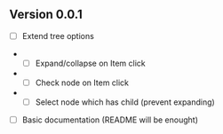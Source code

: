 ## Version 0.0.1

- [ ] Extend tree options
- - [ ] Expand/collapse on Item click
- - [ ] Check node on Item click
- - [ ] Select node which has child (prevent expanding)
- [ ] Basic documentation (README will be enought)
